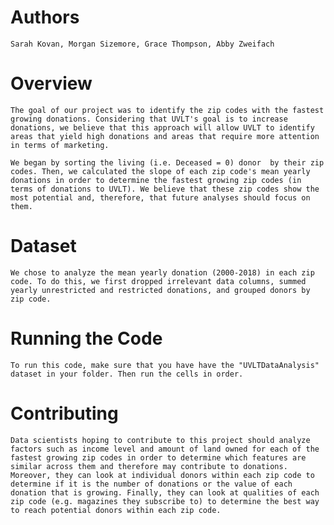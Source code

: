 # Authors

    Sarah Kovan, Morgan Sizemore, Grace Thompson, Abby Zweifach

# Overview

    The goal of our project was to identify the zip codes with the fastest growing donations. Considering that UVLT's goal is to increase donations, we believe that this approach will allow UVLT to identify areas that yield high donations and areas that require more attention in terms of marketing. 

    We began by sorting the living (i.e. Deceased = 0) donor  by their zip codes. Then, we calculated the slope of each zip code's mean yearly donations in order to determine the fastest growing zip codes (in terms of donations to UVLT). We believe that these zip codes show the most potential and, therefore, that future analyses should focus on them.

# Dataset

    We chose to analyze the mean yearly donation (2000-2018) in each zip code. To do this, we first dropped irrelevant data columns, summed yearly unrestricted and restricted donations, and grouped donors by zip code.

# Running the Code

    To run this code, make sure that you have have the "UVLTDataAnalysis" dataset in your folder. Then run the cells in order.

# Contributing
    Data scientists hoping to contribute to this project should analyze factors such as income level and amount of land owned for each of the fastest growing zip codes in order to determine which features are similar across them and therefore may contribute to donations. Moreover, they can look at individual donors within each zip code to determine if it is the number of donations or the value of each donation that is growing. Finally, they can look at qualities of each zip code (e.g. magazines they subscribe to) to determine the best way to reach potential donors within each zip code.
